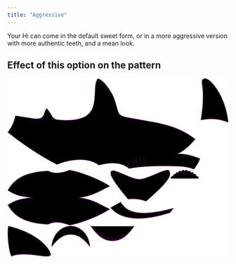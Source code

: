 ```yaml
---
title: "Aggressive"
---
```


Your Hi can come in the default sweet form, or in a more aggressive
version with more authentic teeth, and a mean look.

## Effect of this option on the pattern
![This image shows the effect of this option by superimposing several variants that have a different value for this option](hi_aggressive_sample.svg "Effect of this option on the pattern")